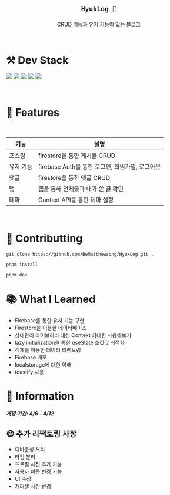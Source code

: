 <h2 align='center'>

`HyukLog 🎉`

</h2>
<p align='center'>CRUD 기능과 유저 기능이 있는 블로그</p>

<br />

# ⚒️ Dev Stack

<p>

<img src="https://img.shields.io/badge/TypeScript-3178C6?style=flat-square&logo=TypeScript&logoColor=white"/>
<img src="https://img.shields.io/badge/React-61DAFB?style=flat-square&logo=React&logoColor=white"/>
<img src="https://img.shields.io/badge/CSS3-1572B6?style=flat-square&logo=CSS3&logoColor=white"/>
<img src="https://img.shields.io/badge/Firebase-FFCA28?style=flat-square&logo=Firebase&logoColor=white"/>
<img src="https://img.shields.io/badge/pnpm-F69220?style=flat-square&logo=pnpm&logoColor=white"/>
</p>
</br>

# 📨 Features

<br />

| 기능      | 설명                                            |
| --------- | ----------------------------------------------- |
| 포스팅    | firestore을 통한 게시물 CRUD                    |
| 유저 기능 | firebase Auth를 통한 로그인, 회원가입, 로그아웃 |
| 댓글      | firestore을 통한 댓글 CRUD                      |
| 탭        | 탭을 통해 전체글과 내가 쓴 글 확인              |
| 테마      | Context API를 통한 테마 설정                    |

<br />

# 🙌 Contributting

```
git clone https://github.com/BeMatthewsong/HyukLog.git .

pnpm install

pnpm dev
```

# 📚 What I Learned

- Firebase를 통한 유저 기능 구현
- Firestore을 이용한 데이터베이스
- 상대관리 라이브러리 대신 Context 최대한 사용해보기
- lazy initialization을 통한 useState 초깃값 최적화
- 객체를 이용한 데이터 리팩토링
- Firebase 배포
- localstorage에 대한 이해
- toastify 사용

# 📄 Information

##### 개발 기간: 4/6 - 4/12

## 😄 추가 리팩토링 사항

- 디바운싱 처리
- 타입 분리
- 프로필 사진 추가 기능
- 사용자 이름 변경 기능
- UI 수정
- 캐러셀 사진 변경
